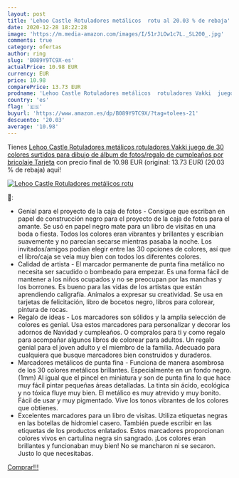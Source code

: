 ```yaml
---
layout: post
title: 'Lehoo Castle Rotuladores metálicos  rotu al 20.03 % de rebaja'
date: 2020-12-28 18:22:28
image: 'https://m.media-amazon.com/images/I/51rJLOw1c7L._SL200_.jpg'
comments: true
category: ofertas
author: ring
slug: 'B089Y9TC9X-es'
actualPrice: 10.98 EUR
currency: EUR
price: 10.98
comparePrice: 13.73 EUR
prodname: 'Lehoo Castle Rotuladores metálicos  rotuladores Vakki  juego de 30 colores surtidos para dibujo de álbum de fotos/regalo de cumpleaños por bricolaje Tarjeta'
country: 'es'
flag: '🇪🇸'
buyurl: 'https://www.amazon.es/dp/B089Y9TC9X/?tag=tolees-21'
descuento: '20.03'
average: '10.98'
---
```


Tienes [Lehoo Castle Rotuladores metálicos  rotuladores Vakki  juego de 30 colores surtidos para dibujo de álbum de fotos/regalo de cumpleaños por bricolaje Tarjeta](https://www.amazon.es/dp/B089Y9TC9X/?tag=tolees-21) con precio final de  10.98 EUR (original: 13.73 EUR) (20.03 %  de rebaja) aqui!

[![Lehoo Castle Rotuladores metálicos  rotu](https://m.media-amazon.com/images/I/51rJLOw1c7L._SL200_.jpg)](https://www.amazon.es/dp/B089Y9TC9X/?tag=tolees-21)

🔎:

- Genial para el proyecto de la caja de fotos - Consigue que escriban en papel de construcción negro para el proyecto de la caja de fotos para el amante. Se usó en papel negro mate para un libro de visitas en una boda o fiesta. Todos los colores eran vibrantes y brillantes y escribían suavemente y no parecían secarse mientras pasaba la noche. Los invitados/amigos podían elegir entre las 30 opciones de colores, así que el libro/caja se veía muy bien con todos los diferentes colores.
- Calidad de artista - El marcador permanente de punta fina metálico no necesita ser sacudido o bombeado para empezar. Es una forma fácil de mantener a los niños ocupados y no se preocupan por las manchas y los borrones. Es bueno para las vidas de los artistas que están aprendiendo caligrafía. Anímalos a expresar su creatividad. Se usa en tarjetas de felicitación, libro de bocetos negro, libros para colorear, pintura de rocas.
- Regalo de ideas - Los marcadores son sólidos y la amplia selección de colores es genial. Usa estos marcadores para personalizar y decorar los adornos de Navidad y cumpleaños. O compralos para ti y como regalo para acompañar algunos libros de colorear para adultos. Un regalo genial para el joven adulto y el miembro de la familia. Adecuado para cualquiera que busque marcadores bien construidos y duraderos.
- Marcadores metálicos de punta fina - Funciona de manera asombrosa de los 30 colores metálicos brillantes. Especialmente en un fondo negro. (1mm) Al igual que el pincel en miniatura y son de punta fina lo que hace muy fácil pintar pequeñas áreas detalladas. La tinta sin ácido, ecológica y no tóxica fluye muy bien. El metálico es muy atrevido y muy bonito. Fácil de usar y muy pigmentado. Vive los tonos vibrantes de los colores que obtienes.
- Excelentes marcadores para un libro de visitas. Utiliza etiquetas negras en las botellas de hidromiel casero. También puede escribir en las etiquetas de los productos enlatados. Estos marcadores proporcionan colores vivos en cartulina negra sin sangrado. ¡Los colores eran brillantes y funcionaban muy bien! No se mancharon ni se secaron. Justo lo que necesitabas.

[Comprar!!!](https://www.amazon.es/dp/B089Y9TC9X/?tag=tolees-21)
